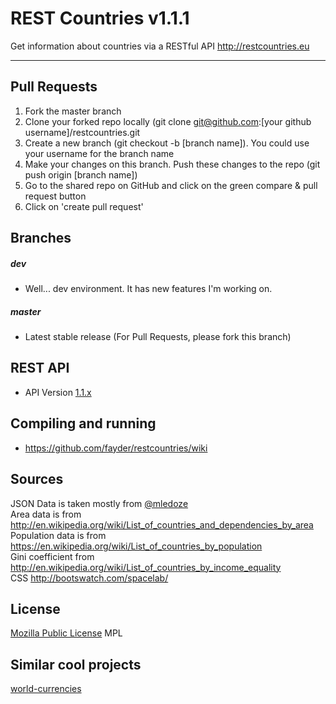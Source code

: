 REST Countries v1.1.1
=====================

Get information about countries via a RESTful API http://restcountries.eu

----------

Pull Requests
---------
1. Fork the master branch
2. Clone your forked repo locally (git clone git@github.com:[your github username]/restcountries.git
3. Create a new branch (git checkout -b [branch name]). You could use your username for the branch name
4. Make your changes on this branch. Push these changes to the repo (git push origin [branch name])
5. Go to the shared repo on GitHub and click on the green compare & pull request button
6. Click on 'create pull request'

Branches
---------
##### dev
* Well... dev environment. It has new features I'm working on. 

##### master
* Latest stable release (For Pull Requests, please fork this branch)

REST API
---------
* API Version [1.1.x]

Compiling and running
---------
* https://github.com/fayder/restcountries/wiki

Sources
---------
JSON Data is taken mostly from [@mledoze] <br />
Area data is from http://en.wikipedia.org/wiki/List_of_countries_and_dependencies_by_area <br />
Population data is from https://en.wikipedia.org/wiki/List_of_countries_by_population <br />
Gini coefficient from http://en.wikipedia.org/wiki/List_of_countries_by_income_equality <br />
CSS http://bootswatch.com/spacelab/

License
---------
[Mozilla Public License] MPL

Similar cool projects
---------------
[world-currencies]

[@mledoze]: https://github.com/mledoze/countries
[1.1.x]: https://github.com/fayder/restcountries/wiki/API-1.1.x
[0.10.x]: https://github.com/fayder/restcountries/wiki/API-0.10
[Mozilla Public License]: http://www.mozilla.org/MPL/
[Tinatapi]: http://api.tinata.co.uk/
[world-currencies]: https://github.com/wiredmax/world-currencies
